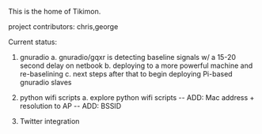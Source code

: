 This is the home of Tikimon.

project contributors:
chris,george

Current status:



1. gnuradio
    a. gnuradio/gqxr is detecting baseline signals w/ a 15-20 second delay on netbook
    b. deploying to a more powerful machine and re-baselining
    c. next steps after that to begin deploying Pi-based  gnuradio slaves

2. python wifi scripts
    a. explore python wifi scripts
-- ADD: Mac address + resolution to AP
-- ADD: BSSID
3. Twitter integration

